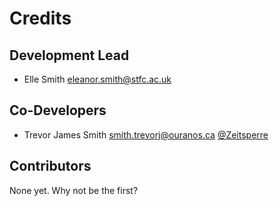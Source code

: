 # Credits

## Development Lead

* Elle Smith <eleanor.smith@stfc.ac.uk>

## Co-Developers

* Trevor James Smith <smith.trevorj@ouranos.ca> [@Zeitsperre](https://github.com/Zeitsperre)

## Contributors

None yet. Why not be the first?
